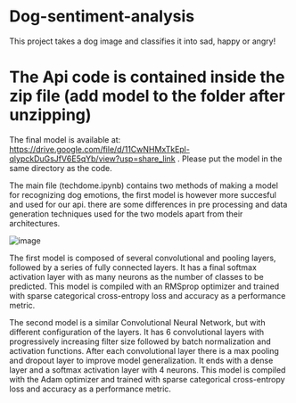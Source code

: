 # Dog-sentiment-analysis
This project takes a dog image and classifies it into sad, happy or angry!



# The Api code is contained inside the zip file (add model to the folder after unzipping)
The final model is available at: https://drive.google.com/file/d/11CwNHMxTkEpl-qlypckDuGsJfV6E5qYb/view?usp=share_link .
Please put the model in the same directory as the code.

The main file (techdome.ipynb) contains two methods of making a model for recognizing dog emotions, the first model is however more succesful and used for our api.
there are some differences in pre processing and data generation techniques used for the two models apart from their architectures.

![image](https://github.com/Rakshit2214/Dog-sentiment-analysis/assets/75312508/1357b310-ebf2-4536-aad2-ab8ceb833d2a)


The first model is composed of several convolutional and pooling layers, followed by a series of fully connected layers. It has a final softmax activation layer with as many neurons as the number of classes to be predicted. This model is compiled with an RMSprop optimizer and trained with sparse categorical cross-entropy loss and accuracy as a performance metric.

The second model is a similar Convolutional Neural Network, but with different configuration of the layers. It has 6 convolutional layers with progressively increasing filter size followed by batch normalization and activation functions. After each convolutional layer there is a max pooling and dropout layer to improve model generalization. It ends with a dense layer and a softmax activation layer with 4 neurons. This model is compiled with the Adam optimizer and trained with sparse categorical cross-entropy loss and accuracy as a performance metric.
